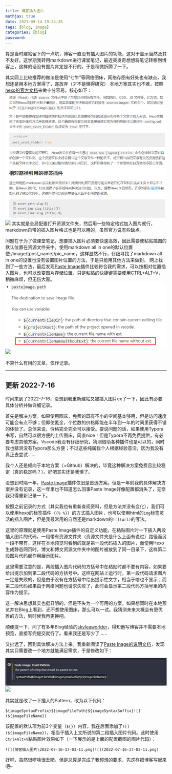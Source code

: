 ```yaml
---
title: 博客插入图片
mathjax: true
date: 2021-09-14 19:24:28
tags: [blog, image]
categories: [blog]
password:
---
```

算是当时建站留下的一点坑，博客一直没有插入图片的功能，这对于显示当然及其不友好。这学期我转用markdown进行课堂笔记，最近突发奇想想将笔记转移到博客上，这样的话没有图片肯定是不行的，于是稍微折腾了一下。

<!-- more -->

其实网上比较推荐的做法是使用“七牛”等网络图床，网络存图有好处也有缺点，我想还是用本地方案得了，遂放弃（才不是懒得研究）
本地方案其实也不难，按照[hexo的官方文档](https://hexo.io/zh-cn/docs/)来做十分容易，核心如下：
![](博客插入图片/2021-09-14-19-29-24.png)![](2021-09-14-19-29-24.png)
其实就是全局配置打开资源文件夹，然后用一些特定格式加入图片就行，markdown自带的插入图片格式也是可以用的，虽然官方说有些缺点。

问题在于为了做课堂笔记，想要插入图片必须要快速高效，因此需要使粘贴插图的默认位置在资源文件夹中。使用markdown all in one的默认位置使./image/[post_name]/pic_name，这样显然不行，仔细寻找了markdown all in one的设置也没有设置图片位置的方法，于是只能用其他方法来做到。
网上找到了一些方法，最后发现[Paste Image](https://marketplace.visualstudio.com/items?itemName=mushan.vscode-paste-image)插件比较符合我的需求，可以按相对位置插入图片，也可以改变图片存储位置，只是粘贴的快捷键需要使用CTRL+ALT+V，稍微麻烦，但无伤大雅。
![](博客插入图片/2021-09-14-19-37-33.png)![](2021-09-14-19-37-33.png)

不算什么有用的文章，仅作记录。


---
## 更新 2022-7-16

时间来到了2022-7-16，没想到我重新建站又被插入图片ex了一下，因此有必要具体分析并做详细记录。

首先是解决方案。如果使用图床，免费的既有不小的空间基本够用，但是访问速度可能会有点不够；但即使氪金，个位数的价格即能在半年到一年的时间里获得不错的体验了。总体来说，价格完全完全可以接受。要说问题的话，如果使用Typora书写，自然可以很方便的上传图床，简直nice！但是Typora不再免费提供，有必要考虑其他方案。Vscode我没有仔细研究，猜测借助各种插件也是可以的，同时我也猜测没有Typora那么方便；不过这些纯属我个人根据经验意淫，因为我没有真正去尝试……

我个人还是倾向于本地方案（+Github）解决的，毕竟这种解决方案免费且比较稳定（真的稳定吗？）。好吧其实还是我懒了。

没想到时隔一年，[Paste Image](https://marketplace.visualstudio.com/items?itemName=mushan.vscode-paste-image)插件依旧是首选方案。但是一年前我的具体解决方案并没有记录，这一年里也不知道怎么回事Paste Image好像配置都消失了，无奈我只得重新记录一下。

按照之前记录的方式（其实我也有重新查阅资料，但是方法并没有变化），我们可以使用hexo的标签插件（`{% %}`）的方式插入图片，也可以使用html的`img`标签灵活的插入图片，但是我最常用的自然还是markdown的`![](url)`的写法。

这里的原理就是使用Paste Image插件的自定义功能，在粘贴图片时一下插入两段插入图片的代码，一段带有资源文件夹（资源文件夹是什么上面有说过）路径而另一段不带有，这样在本地预览时看到的就是第一段代码插入的图片，而使用Hexo生成静态网页时，博文和博文资源文件夹中的图片被放到了同一目录下，这样第二段图片代码起作用展示图片。

这里需要注意的是，两段插入图片代码的方括号中在粘贴时都不要有内容，如果要给出提示加到第二段代码的方括号中。这样在网站上运行时，第一段代码请求图片一定是失败的，但是由于没有在方括号中给出提示性文字，相当于啥也不显示；而第二段代码如果由于网络问题也请求失败了，此时会显示第二段代码方括号里的内容作为提示。

这一解决思想其实也挺丑陋的，但是不失为一个可用的方案，如果想同时在本地预览并在Blog上看到、还不想使用图床，那么可以一试。我猜测未来大概会有更优雅的方法，到时候我再更换吧。

顺便提一下，问了有多年Blog经验的[skyleaworlder](https://skyleaworlder.github.io/)，得知他写博客并不需要本地预览，直接写完提交就行了。看来我还是写少了……

又扯远了，回到具体解决方法上来。我重新阅读了[Paste Inage的说明文档](https://marketplace.visualstudio.com/items?itemName=mushan.vscode-paste-image)，发现其实只需要改一个地方就能满足需求，于是修改如下：

![](博客插入图片\2022-07-16-17-03-11.png)![](2022-07-16-17-03-11.png)

其实就是改了一下插入的Pattern，改为以下代码：

```
${imageSyntaxPrefix}${imageFilePath}${imageSyntaxSuffix}![](${imageFileName})
```

该配置的默认项为前3个变量（`${}`）内容，我在后面添加了`![](${imageFileName})`，相当于插入上文所说的第二段插入图片代码。此时使用`Ctrl+Alt+V`粘贴图片效果如下（一下展示的是上面的配置截图的图片代码）：

```
![](博客插入图片\2022-07-16-17-03-11.png)![](2022-07-16-17-03-11.png)
```

好吧，虽然很啰嗦很丑陋，但是总算是完成了我预想的要求，先这样把博客写起来吧~
